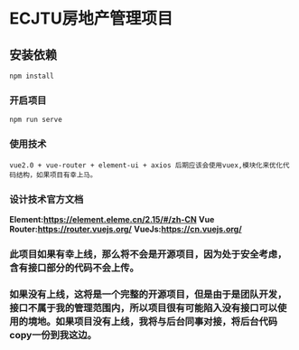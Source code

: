 # ECJTU房地产管理项目

## 安装依赖
```
npm install
```

### 开启项目
```
npm run serve
```

### 使用技术
```
vue2.0 + vue-router + element-ui + axios 后期应该会使用vuex,模块化来优化代码结构，如果项目有幸上马。
```

### 设计技术官方文档
**Element:https://element.eleme.cn/2.15/#/zh-CN** 
**Vue Router:https://router.vuejs.org/**
**VueJs:https://cn.vuejs.org/**

### 此项目如果有幸上线，那么将不会是开源项目，因为处于安全考虑，含有接口部分的代码不会上传。
### 如果没有上线，这将是一个完整的开源项目，但是由于是团队开发，接口不属于我的管理范围内，所以项目很有可能陷入没有接口可以使用的境地。如果项目没有上线，我将与后台同事对接，将后台代码copy一份到我这边。
